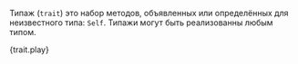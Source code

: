 Типаж (`trait`) это набор методов, объявленных или определённых для неизвестного
типа: `Self`. Типажи могут быть реализованны любым типом.

{trait.play}
